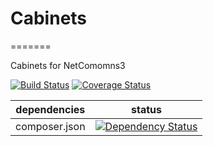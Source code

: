 # Cabinets
=======

Cabinets for NetComomns3

[![Build Status](https://travis-ci.org/NetCommons3/Cabinets.svg?branch=master)](https://travis-ci.org/NetCommons3/Cabinets)
[![Coverage Status](https://img.shields.io/coveralls/NetCommons3/Cabinets.svg)](https://coveralls.io/r/NetCommons3/Cabinets?branch=master)

| dependencies | status |
| ------------ | ------ |
| composer.json | [![Dependency Status](https://www.versioneye.com/user/projects/57060976fcd19a004543fc60/badge.svg?style=flat)](https://www.versioneye.com/user/projects/57060976fcd19a004543fc60) |



